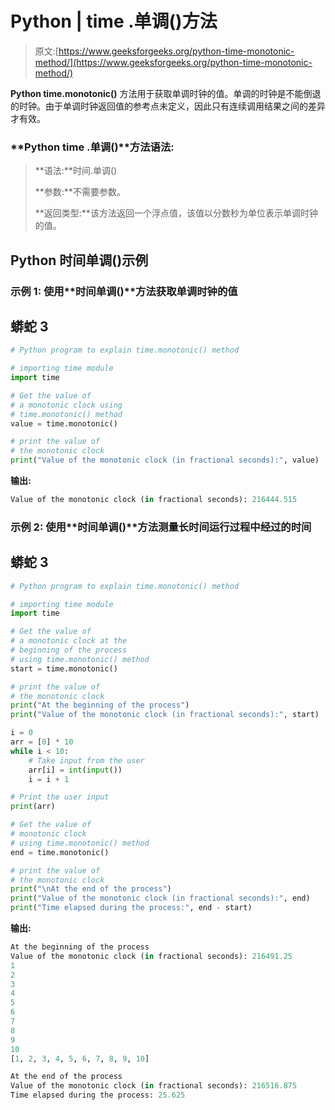 # Python | time .单调()方法

> 原文:[https://www.geeksforgeeks.org/python-time-monotonic-method/](https://www.geeksforgeeks.org/python-time-monotonic-method/)

**Python time.monotonic()** 方法用于获取单调时钟的值。单调的时钟是不能倒退的时钟。由于单调时钟返回值的参考点未定义，因此只有连续调用结果之间的差异才有效。

### **Python time .单调()**方法语法:

> **语法:**时间.单调()
> 
> **参数:**不需要参数。
> 
> **返回类型:**该方法返回一个浮点值，该值以分数秒为单位表示单调时钟的值。

## **Python 时间单调()示例**

### **示例 1:** 使用**时间单调()**方法获取单调时钟的值

## 蟒蛇 3

```py
# Python program to explain time.monotonic() method

# importing time module
import time

# Get the value of
# a monotonic clock using
# time.monotonic() method
value = time.monotonic()

# print the value of
# the monotonic clock
print("Value of the monotonic clock (in fractional seconds):", value)
```

**输出:**

```py
Value of the monotonic clock (in fractional seconds): 216444.515
```

### **示例 2:** 使用**时间单调()**方法测量长时间运行过程中经过的时间

## 蟒蛇 3

```py
# Python program to explain time.monotonic() method

# importing time module
import time

# Get the value of
# a monotonic clock at the
# beginning of the process
# using time.monotonic() method
start = time.monotonic()

# print the value of
# the monotonic clock
print("At the beginning of the process")
print("Value of the monotonic clock (in fractional seconds):", start)

i = 0
arr = [0] * 10
while i < 10:
    # Take input from the user
    arr[i] = int(input())
    i = i + 1

# Print the user input
print(arr)

# Get the value of
# monotonic clock
# using time.monotonic() method
end = time.monotonic()

# print the value of
# the monotonic clock
print("\nAt the end of the process")
print("Value of the monotonic clock (in fractional seconds):", end)
print("Time elapsed during the process:", end - start)
```

**输出:**

```py
At the beginning of the process
Value of the monotonic clock (in fractional seconds): 216491.25
1
2
3
4
5
6
7
8
9
10
[1, 2, 3, 4, 5, 6, 7, 8, 9, 10]

At the end of the process
Value of the monotonic clock (in fractional seconds): 216516.875
Time elapsed during the process: 25.625
```